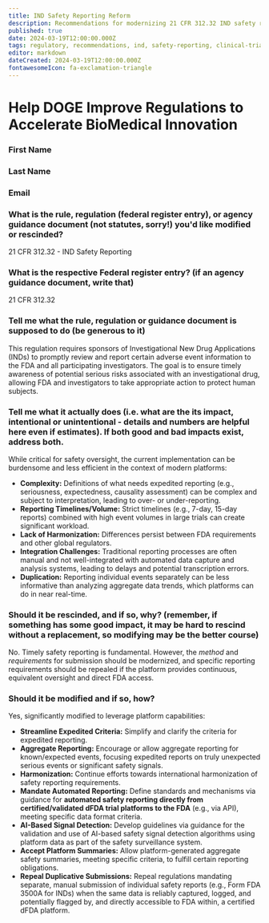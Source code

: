 ```yaml
---
title: IND Safety Reporting Reform
description: Recommendations for modernizing 21 CFR 312.32 IND safety reporting requirements for dFDA platform integration
published: true
date: 2024-03-19T12:00:00.000Z
tags: regulatory, recommendations, ind, safety-reporting, clinical-trials
editor: markdown
dateCreated: 2024-03-19T12:00:00.000Z
fontawesomeIcon: fa-exclamation-triangle
---
```


# Help DOGE Improve Regulations to Accelerate BioMedical Innovation

### First Name

### Last Name

### Email

### What is the rule, regulation (federal register entry), or agency guidance document (not statutes, sorry!) you'd like modified or rescinded?

21 CFR 312.32 - IND Safety Reporting

### What is the respective Federal register entry? (if an agency guidance document, write that)

21 CFR 312.32

### Tell me what the rule, regulation or guidance document is supposed to do (be generous to it)

This regulation requires sponsors of Investigational New Drug Applications (INDs) to promptly review and report certain adverse event information to the FDA and all participating investigators. The goal is to ensure timely awareness of potential serious risks associated with an investigational drug, allowing FDA and investigators to take appropriate action to protect human subjects.

### Tell me what it actually does (i.e. what are the its impact, intentional or unintentional - details and numbers are helpful here even if estimates). If both good and bad impacts exist, address both.

While critical for safety oversight, the current implementation can be burdensome and less efficient in the context of modern platforms:
*   **Complexity:** Definitions of what needs expedited reporting (e.g., seriousness, expectedness, causality assessment) can be complex and subject to interpretation, leading to over- or under-reporting.
*   **Reporting Timelines/Volume:** Strict timelines (e.g., 7-day, 15-day reports) combined with high event volumes in large trials can create significant workload.
*   **Lack of Harmonization:** Differences persist between FDA requirements and other global regulators.
*   **Integration Challenges:** Traditional reporting processes are often manual and not well-integrated with automated data capture and analysis systems, leading to delays and potential transcription errors.
*   **Duplication:** Reporting individual events separately can be less informative than analyzing aggregate data trends, which platforms can do in near real-time.

### Should it be rescinded, and if so, why? (remember, if something has some good impact, it may be hard to rescind without a replacement, so modifying may be the better course)

No. Timely safety reporting is fundamental. However, the *method* and *requirements* for submission should be modernized, and specific reporting requirements should be repealed if the platform provides continuous, equivalent oversight and direct FDA access.

### Should it be modified and if so, how?

Yes, significantly modified to leverage platform capabilities:
*   **Streamline Expedited Criteria:** Simplify and clarify the criteria for expedited reporting.
*   **Aggregate Reporting:** Encourage or allow aggregate reporting for known/expected events, focusing expedited reports on truly unexpected serious events or significant safety signals.
*   **Harmonization:** Continue efforts towards international harmonization of safety reporting requirements.
*   **Mandate Automated Reporting:** Define standards and mechanisms via guidance for **automated safety reporting directly from certified/validated dFDA trial platforms to the FDA** (e.g., via API), meeting specific data format criteria.
*   **AI-Based Signal Detection:** Develop guidelines via guidance for the validation and use of AI-based safety signal detection algorithms using platform data as part of the safety surveillance system.
*   **Accept Platform Summaries:** Allow platform-generated aggregate safety summaries, meeting specific criteria, to fulfill certain reporting obligations.
*   **Repeal Duplicative Submissions:** Repeal regulations mandating separate, manual submission of individual safety reports (e.g., Form FDA 3500A for INDs) when the same data is reliably captured, logged, and potentially flagged by, and directly accessible to FDA within, a certified dFDA platform. 